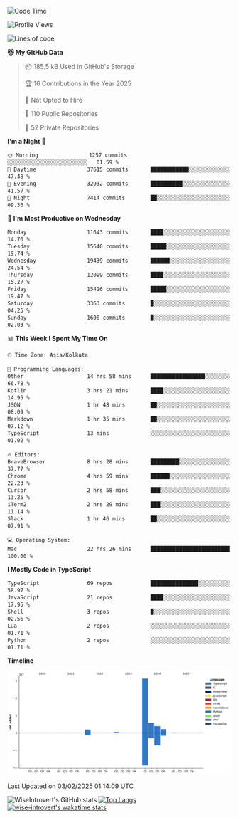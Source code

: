 <!--START_SECTION:waka-->
![Code Time](http://img.shields.io/badge/Code%20Time-2%2C192%20hrs%2043%20mins-blue)

![Profile Views](http://img.shields.io/badge/Profile%20Views-0-blue)

![Lines of code](https://img.shields.io/badge/From%20Hello%20World%20I%27ve%20Written-46.1%20million%20lines%20of%20code-blue)

**🐱 My GitHub Data** 

> 📦 185.5 kB Used in GitHub's Storage 
 > 
> 🏆 16 Contributions in the Year 2025
 > 
> 🚫 Not Opted to Hire
 > 
> 📜 110 Public Repositories 
 > 
> 🔑 52 Private Repositories 
 > 
**I'm a Night 🦉** 

```text
🌞 Morning                1257 commits        ░░░░░░░░░░░░░░░░░░░░░░░░░   01.59 % 
🌆 Daytime                37615 commits       ████████████░░░░░░░░░░░░░   47.48 % 
🌃 Evening                32932 commits       ██████████░░░░░░░░░░░░░░░   41.57 % 
🌙 Night                  7414 commits        ██░░░░░░░░░░░░░░░░░░░░░░░   09.36 % 
```
📅 **I'm Most Productive on Wednesday** 

```text
Monday                   11643 commits       ████░░░░░░░░░░░░░░░░░░░░░   14.70 % 
Tuesday                  15640 commits       █████░░░░░░░░░░░░░░░░░░░░   19.74 % 
Wednesday                19439 commits       ██████░░░░░░░░░░░░░░░░░░░   24.54 % 
Thursday                 12099 commits       ████░░░░░░░░░░░░░░░░░░░░░   15.27 % 
Friday                   15426 commits       █████░░░░░░░░░░░░░░░░░░░░   19.47 % 
Saturday                 3363 commits        █░░░░░░░░░░░░░░░░░░░░░░░░   04.25 % 
Sunday                   1608 commits        █░░░░░░░░░░░░░░░░░░░░░░░░   02.03 % 
```


📊 **This Week I Spent My Time On** 

```text
🕑︎ Time Zone: Asia/Kolkata

💬 Programming Languages: 
Other                    14 hrs 58 mins      █████████████████░░░░░░░░   66.78 % 
Kotlin                   3 hrs 21 mins       ████░░░░░░░░░░░░░░░░░░░░░   14.95 % 
JSON                     1 hr 48 mins        ██░░░░░░░░░░░░░░░░░░░░░░░   08.09 % 
Markdown                 1 hr 35 mins        ██░░░░░░░░░░░░░░░░░░░░░░░   07.12 % 
TypeScript               13 mins             ░░░░░░░░░░░░░░░░░░░░░░░░░   01.02 % 

🔥 Editors: 
BraveBrowser             8 hrs 28 mins       █████████░░░░░░░░░░░░░░░░   37.77 % 
Chrome                   4 hrs 59 mins       ██████░░░░░░░░░░░░░░░░░░░   22.23 % 
Cursor                   2 hrs 58 mins       ███░░░░░░░░░░░░░░░░░░░░░░   13.25 % 
iTerm2                   2 hrs 29 mins       ███░░░░░░░░░░░░░░░░░░░░░░   11.14 % 
Slack                    1 hr 46 mins        ██░░░░░░░░░░░░░░░░░░░░░░░   07.91 % 

💻 Operating System: 
Mac                      22 hrs 26 mins      █████████████████████████   100.00 % 
```

**I Mostly Code in TypeScript** 

```text
TypeScript               69 repos            ███████████████░░░░░░░░░░   58.97 % 
JavaScript               21 repos            ████░░░░░░░░░░░░░░░░░░░░░   17.95 % 
Shell                    3 repos             █░░░░░░░░░░░░░░░░░░░░░░░░   02.56 % 
Lua                      2 repos             ░░░░░░░░░░░░░░░░░░░░░░░░░   01.71 % 
Python                   2 repos             ░░░░░░░░░░░░░░░░░░░░░░░░░   01.71 % 
```



**Timeline**

![Lines of Code chart](https://raw.githubusercontent.com/wise-introvert/wise-introvert/master/assets/bar_graph.png)


 Last Updated on 03/02/2025 01:14:09 UTC
<!--END_SECTION:waka-->

![WiseIntrovert's GitHub stats](https://github-readme-stats.vercel.app/api?username=wise-introvert&count_private=true&show_icons=true)
[![Top Langs](https://github-readme-stats.vercel.app/api/top-langs/?username=wise-introvert&langs_count=10)](https://github.com/anuraghazra/github-readme-stats)
[![wise-introvert's wakatime stats](https://github-readme-stats.vercel.app/api/wakatime?username=wiseintrovert)](https://github.com/anuraghazra/github-readme-stats)
